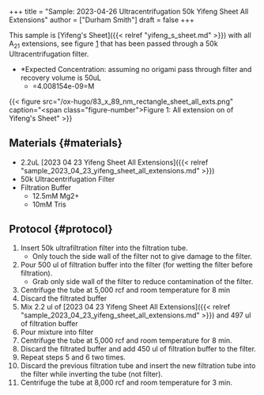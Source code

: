 +++
title = "Sample: 2023-04-26 Ultracentrifugation 50k Yifeng Sheet All Extensions"
author = ["Durham Smith"]
draft = false
+++

This sample is [Yifeng's Sheet]({{< relref "yifeng_s_sheet.md" >}}) with all A<sub>21</sub> extensions, see figure [1](#figure--fig:sheet-all-14-exts) that has been passed through a 50k Ultracentrifugation filter.

-   \*Expected Concentration: assuming no origami pass through filter and recovery volume is 50uL
    -   =4.008154e-09=M

<a id="figure--fig:sheet-all-14-exts"></a>

{{< figure src="/ox-hugo/83_x_89_nm_rectangle_sheet_all_exts.png" caption="<span class=\"figure-number\">Figure 1: </span>All extension on of Yifeng's Sheet" >}}


## Materials {#materials}

-   2.2uL [2023 04 23 Yifeng Sheet All Extensions]({{< relref "sample_2023_04_23_yifeng_sheet_all_extensions.md" >}})
-   50k Ultracentrifugation Filter
-   Filtration Buffer
    -   12.5mM Mg2+
    -   10mM Tris


## Protocol {#protocol}

1.  Insert 50k ultrafiltration filter into the filtration tube.
    -   Only touch the side wall of the filter not to give damage to the filter.
2.  Pour 500 ul of filtration buffer into the filter (for wetting the filter before filtration).
    -   Grab only side wall of the filter to reduce contamination of the filter.
3.  Centrifuge the tube at 5,000 rcf and room temperature for 8 min
4.  Discard the filtrated buffer
5.  Mix 2.2 ul of [2023 04 23 Yifeng Sheet All Extensions]({{< relref "sample_2023_04_23_yifeng_sheet_all_extensions.md" >}}) and 497 ul of filtration buffer
6.  Pour mixture into filter
7.  Centrifuge the tube at 5,000 rcf and room temperature for 8 min.
8.  Discard the filtrated buffer and add 450 ul of filtration buffer to the filter.
9.  Repeat steps 5 and 6 two times.
10. Discard the previous filtration tube and insert the new filtration tube into the filter while inverting the tube (not filter).
11. Centrifuge the tube at 8,000 rcf and room temperature for 3 min.
